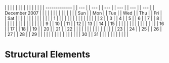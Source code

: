 |               |  |     |  |     |  |     |  |     |  |     |  |     |
| ------------- |  | --- |  | --- |  | --- |  | --- |  | --- |  | --- |
| December 2007 |  |     |  |     |  |     |  |     |  |     |  |     |
| Sun           |  | Mon |  | Tue |  | Wed |  | Thu |  | Fri |  | Sat |
|               |  |     |  |     |  |     |  |     |  |     |  | 1   |
|               |  |     |  |     |  |     |  |     |  |     |  |     |
| 2             |  | 3   |  | 4   |  | 5   |  | 6   |  | 7   |  | 8   |
|               |  |     |  |     |  |     |  |     |  |     |  |     |
| 9             |  | 10  |  | 11  |  | 12  |  | 13  |  | 14  |  | 15  |
|               |  |     |  |     |  |     |  |     |  |     |  |     |
| 16            |  | 17  |  | 18  |  | 19  |  | 20  |  | 21  |  | 22  |
|               |  |     |  |     |  |     |  |     |  |     |  |     |
| 23            |  | 24  |  | 25  |  | 26  |  | 27  |  | 28  |  | 29  |
|               |  |     |  |     |  |     |  |     |  |     |  |     |
| 30            |  | 31  |  |     |  |     |  |     |  |     |  |     |

# <a name="_Toc359077857"></a>Structural Elements

